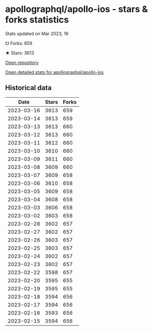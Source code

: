 # apollographql/apollo-ios - stars & forks statistics

Stats updated on Mar 2023, 16

☋ Forks: 659

★ Stars: 3613

[Open repository](https://github.com/apollographql/apollo-ios)

[Open detailed stats for apollographql/apollo-ios](https://reviewgithub.com/rep/apollographql/apollo-ios)

## Historical data
| Date | Stars | Forks |
|------|-------|-------|
| 2023-03-16 | 3613 | 659 | 
| 2023-03-14 | 3613 | 659 | 
| 2023-03-13 | 3613 | 660 | 
| 2023-03-12 | 3613 | 660 | 
| 2023-03-11 | 3612 | 660 | 
| 2023-03-10 | 3610 | 660 | 
| 2023-03-09 | 3611 | 660 | 
| 2023-03-08 | 3609 | 660 | 
| 2023-03-07 | 3609 | 658 | 
| 2023-03-06 | 3610 | 658 | 
| 2023-03-05 | 3609 | 658 | 
| 2023-03-04 | 3608 | 658 | 
| 2023-03-03 | 3606 | 658 | 
| 2023-03-02 | 3603 | 658 | 
| 2023-02-28 | 3602 | 657 | 
| 2023-02-27 | 3602 | 657 | 
| 2023-02-26 | 3603 | 657 | 
| 2023-02-25 | 3603 | 657 | 
| 2023-02-24 | 3602 | 657 | 
| 2023-02-23 | 3602 | 657 | 
| 2023-02-22 | 3598 | 657 | 
| 2023-02-20 | 3595 | 655 | 
| 2023-02-19 | 3595 | 655 | 
| 2023-02-18 | 3594 | 656 | 
| 2023-02-17 | 3594 | 656 | 
| 2023-02-16 | 3593 | 656 | 
| 2023-02-15 | 3594 | 656 | 


